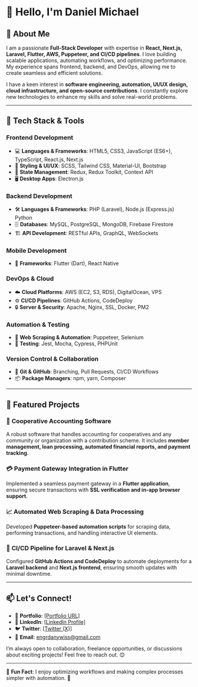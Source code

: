 # 👋 Hello, I'm Daniel Michael

## 🚀 About Me
I am a passionate **Full-Stack Developer** with expertise in **React, Next.js, Laravel, Flutter, AWS, Puppeteer, and CI/CD pipelines**. I love building scalable applications, automating workflows, and optimizing performance. My experience spans frontend, backend, and DevOps, allowing me to create seamless and efficient solutions.

I have a keen interest in **software engineering, automation, UI/UX design, cloud infrastructure, and open-source contributions**. I constantly explore new technologies to enhance my skills and solve real-world problems.

---

## 🔧 Tech Stack & Tools

### **Frontend Development**
- 💻 **Languages & Frameworks**: HTML5, CSS3, JavaScript (ES6+), TypeScript, React.js, Next.js
- 🎨 **Styling & UI/UX**: SCSS, Tailwind CSS, Material-UI, Bootstrap
- 🔄 **State Management**: Redux, Redux Toolkit, Context API
- 🖥️ **Desktop Apps**: Electron.js

### **Backend Development**
- 🛠 **Languages & Frameworks**: PHP (Laravel), Node.js (Express.js) Python
- 🗄 **Databases**: MySQL, PostgreSQL, MongoDB, Firebase Firestore
- 🏗 **API Development**: RESTful APIs, GraphQL, WebSockets

### **Mobile Development**
- 📱 **Frameworks**: Flutter (Dart), React Native

### **DevOps & Cloud**
- ☁️ **Cloud Platforms**: AWS (EC2, S3, RDS), DigitalOcean, VPS
- ⚙️ **CI/CD Pipelines**: GitHub Actions, CodeDeploy
- 🔒 **Server & Security**: Apache, Nginx, SSL, Docker, PM2

### **Automation & Testing**
- 🤖 **Web Scraping & Automation**: Puppeteer, Selenium
- 🧪 **Testing**: Jest, Mocha, Cypress, PHPUnit

### **Version Control & Collaboration**
- 📝 **Git & GitHub**: Branching, Pull Requests, CI/CD Workflows
- 📦 **Package Managers**: npm, yarn, Composer

---

## 📌 Featured Projects

### 🏦 **Cooperative Accounting Software**
A robust software that handles accounting for cooperatives and any community or organization with a contribution scheme. It includes **member management, loan processing, automated financial reports, and payment tracking**.

### 💳 **Payment Gateway Integration in Flutter**
Implemented a seamless payment gateway in a **Flutter application**, ensuring secure transactions with **SSL verification and in-app browser support**.

### 📈 **Automated Web Scraping & Data Processing**
Developed **Puppeteer-based automation scripts** for scraping data, performing transactions, and handling interactive UI elements.

### 🚀 **CI/CD Pipeline for Laravel & Next.js**
Configured **GitHub Actions and CodeDeploy** to automate deployments for a **Laravel backend** and **Next.js frontend**, ensuring smooth updates with minimal downtime.

---

## 📫 Let's Connect!
- 🔗 **Portfolio**: [[Portfolio URL]](https://elitecodec.com.ng/)
- 💼 **LinkedIn**: [[LinkedIn Profile]](http://linkedin.com/master-daniel)
- 🐦 **Twitter**: [[Twitter (X)]](https://x.com/Elite_Codec)
- 📧 **Email**: engrdanywiss@gmail.com

I’m always open to collaboration, freelance opportunities, or discussions about exciting projects! Feel free to reach out. 😊

---

🌟 **Fun Fact**: I enjoy optimizing workflows and making complex processes simpler with automation. 🚀
